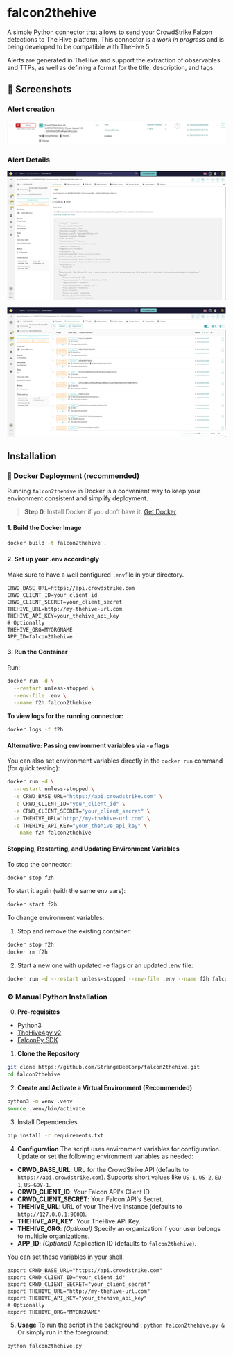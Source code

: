 # falcon2thehive

A simple Python connector that allows to send your CrowdStrike Falcon detections to The Hive platform.
This connector is a *work in progress* and is being developed to be compatible with TheHive 5.

Alerts are generated in TheHive and support the extraction of observables and TTPs, as well as defining a format for the title, description, and tags.

## 📸 Screenshots
### Alert creation
![alert example](<./assets/alert-example.png>)

### Alert Details
![alert details](<./assets/alert-example-details.png>)

![observables](<./assets/alert-observables-details.png>)

## Installation
### 🐳 Docker Deployment (recommended)
Running `falcon2thehive` in Docker is a convenient way to keep your environment consistent and simplify deployment.

> **Step 0**: Install Docker if you don’t have it. [Get Docker](https://docs.docker.com/get-docker/)

#### 1. Build the Docker Image
```bash
docker build -t falcon2thehive .
```

#### 2. Set up your .env accordingly
Make sure to have a well configured `.env`file in your directory.
```
CRWD_BASE_URL=https://api.crowdstrike.com
CRWD_CLIENT_ID=your_client_id
CRWD_CLIENT_SECRET=your_client_secret
THEHIVE_URL=http://my-thehive-url.com
THEHIVE_API_KEY=your_thehive_api_key
# Optionally
THEHIVE_ORG=MYORGNAME
APP_ID=falcon2thehive
```
#### 3. Run the Container
Run:
```bash
docker run -d \
  --restart unless-stopped \
  --env-file .env \
  --name f2h falcon2thehive
```

**To view logs for the running connector:**

```bash
docker logs -f f2h
```

#### Alternative: Passing environment variables via `-e` flags 
You can also set environment variables directly in the `docker run` command (for quick testing):

```bash
docker run -d \
  --restart unless-stopped \
  -e CRWD_BASE_URL="https://api.crowdstrike.com" \
  -e CRWD_CLIENT_ID="your_client_id" \
  -e CRWD_CLIENT_SECRET="your_client_secret" \
  -e THEHIVE_URL="http://my-thehive-url.com" \
  -e THEHIVE_API_KEY="your_thehive_api_key" \
  --name f2h falcon2thehive
```

#### Stopping, Restarting, and Updating Environment Variables

To stop the connector:
```bash
docker stop f2h
```
To start it again (with the same env vars):
```bash
docker start f2h
```
To change environment variables:
1. Stop and remove the existing container:
```bash
docker stop f2h
docker rm f2h
```
2. Start a new one with updated -e flags or an updated .env file:

```bash
docker run -d --restart unless-stopped --env-file .env --name f2h falcon2thehive
```

### ⚙️ Manual Python Installation

0. **Pre-requisites**
-   Python3 
- [TheHive4py v2](https://github.com/TheHive-Project/TheHive4py)
- [FalconPy SDK ](https://github.com/CrowdStrike/falconpy)
1. **Clone the Repository**

```bash
git clone https://github.com/StrangeBeeCorp/falcon2thehive.git
cd falcon2thehive
```

2. **Create and Activate a Virtual Environment (Recommended)**

```bash
python3 -m venv .venv
source .venv/bin/activate
```

3. Install Dependencies

```bash
pip install -r requirements.txt
```


4. **Configuration**
The script uses environment variables for configuration. Update or set the following environment variables as needed:

- **CRWD_BASE_URL**: URL for the CrowdStrike API (defaults to `https://api.crowdstrike.com`). Supports short values like `US-1`, `US-2`, `EU-1`, `US-GOV-1`.
- **CRWD_CLIENT_ID**: Your Falcon API's Client ID.
- **CRWD_CLIENT_SECRET**: Your Falcon API's Secret.
- **THEHIVE_URL**: URL of your TheHive instance (defaults to `http://127.0.0.1:9000`).
- **THEHIVE_API_KEY**: Your TheHive API Key.
- **THEHIVE_ORG**: *(Optional)* Specify an organization if your user belongs to multiple organizations.
- **APP_ID**: *(Optional)* Application ID (defaults to `falcon2thehive`).

You can set these variables in your shell.

```
export CRWD_BASE_URL="https://api.crowdstrike.com"
export CRWD_CLIENT_ID="your_client_id"
export CRWD_CLIENT_SECRET="your_client_secret"
export THEHIVE_URL="http://my-thehive-url.com"
export THEHIVE_API_KEY="your_thehive_api_key"
# Optionally
export THEHIVE_ORG="MYORGNAME"  
```

5. **Usage**
To run the script in the background :
`python falcon2thehive.py &`
Or simply run in the foreground:

```bash
python falcon2thehive.py
```